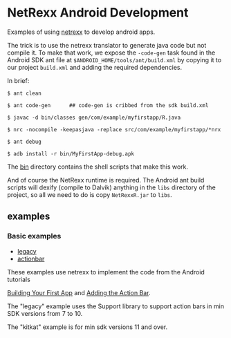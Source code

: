 NetRexx Android Development
==========

Examples of using [netrexx](http://www.netrexx.org/) to develop
android apps.

The trick is to use the netrexx translator to generate java code but
not compile it.  To make that work, we expose the `-code-gen` task
found in the Android SDK ant file at
`$ANDROID_HOME/tools/ant/build.xml` by copying it to our project
`build.xml` and adding the required dependencies.

  In brief:

```
$ ant clean

$ ant code-gen      ## code-gen is cribbed from the sdk build.xml

$ javac -d bin/classes gen/com/example/myfirstapp/R.java

$ nrc -nocompile -keepasjava -replace src/com/example/myfirstapp/*nrx

$ ant debug

$ adb install -r bin/MyFirstApp-debug.apk
```

The [bin](bin) directory contains the shell scripts that make this work.

And of course the NetRexx runtime is required.  The Android ant build
scripts will dexify (compile to Dalvik) anything in the `libs`
directory of the project, so all we need to do is copy `NetRexxR.jar`
to `libs`.

## examples

### Basic examples

* [legacy](legacy)
* [actionbar](actionbar)

These examples use netrexx to implement the code from the Android
tutorials

[Building Your First App](http://developer.android.com/training/basics/firstapp/index.html)
and
[Adding the Action Bar](http://developer.android.com/training/basics/actionbar/index.html).

The "legacy" example uses the Support library to support action bars
in min SDK versions from 7 to 10.

The "kitkat" example is for min sdk versions 11 and over.

